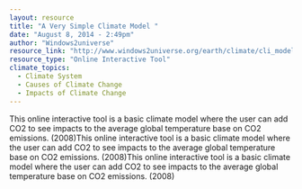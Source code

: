 ```yaml
---
layout: resource
title: "A Very Simple Climate Model "
date: "August 8, 2014 - 2:49pm"
author: "Windows2universe"
resource_link: "http://www.windows2universe.org/earth/climate/cli_model.html"
resource_type: "Online Interactive Tool"
climate_topics:
  - Climate System
  - Causes of Climate Change
  - Impacts of Climate Change
---
```


This online interactive tool is a basic climate model where the user can add CO2 to see impacts to the average global temperature base on CO2 emissions. (2008)This online interactive tool is a basic climate model where the user can add CO2 to see impacts to the average global temperature base on CO2 emissions. (2008)This online interactive tool is a basic climate model where the user can add CO2 to see impacts to the average global temperature base on CO2 emissions. (2008)
